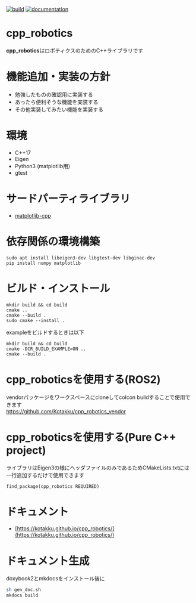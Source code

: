 [![build](https://github.com/Kotakku/cpp_robotics/actions/workflows/build.yaml/badge.svg)](https://github.com/Kotakku/cpp_robotics/actions/workflows/build.yaml)
[![documentation](https://github.com/Kotakku/cpp_robotics/actions/workflows/documentation.yaml/badge.svg)](https://github.com/Kotakku/cpp_robotics/actions/workflows/documentation.yaml)

# cpp_robotics

**cpp_robotics**はロボティクスのためのC++ライブラリです

# 機能追加・実装の方針
- 勉強したものの確認用に実装する
- あったら便利そうな機能を実装する
- その他実装してみたい機能を実装する

# 環境
- C++17
- Eigen
- Python3 (matplotlib用)
- gtest

# サードパーティライブラリ
- [matplotlib-cpp](https://github.com/lava/matplotlib-cpp)

# 依存関係の環境構築
```
sudo apt install libeigen3-dev libgtest-dev libginac-dev
pip install numpy matplotlib
```

# ビルド・インストール
```
mkdir build && cd build
cmake ..
cmake --build .
sudo cmake --install .
```

exampleをビルドするときは以下
```
mkdir build && cd build
cmake -DCR_BUILD_EXAMPLE=ON ..
cmake --build .
```

# cpp_roboticsを使用する(ROS2)
vendorパッケージをワークスペースにcloneしてcolcon buildすることで使用できます  
https://github.com/Kotakku/cpp_robotics_vendor

# cpp_roboticsを使用する(Pure C++ project)
ライブラリはEigen3の様にヘッダファイルのみであるためCMakeLists.txtには一行追加するだけで使用できます
```
find_package(cpp_robotics REQUIRED)
```

# ドキュメント
- [https://kotakku.github.io/cpp_robotics/](https://kotakku.github.io/cpp_robotics/)

# ドキュメント生成
doxybook2とmkdocsをインストール後に

```sh
sh gen_doc.sh
mkdocs build
```